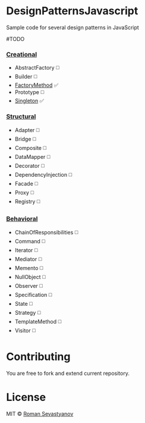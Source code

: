 # DesignPatternsJavascript
Sample code for several design patterns in JavaScript

#TODO
### [Creational](https://github.com/davex69/DesignPatternsJavascript/tree/master/Creational)
* AbstractFactory :white_medium_square:
* Builder :white_medium_square:
* [FactoryMethod](https://github.com/davex69/DesignPatternsJavascript/blob/master/Creational/FactoryMethod/FactoryMethod.js) :white_check_mark:
* Prototype :white_medium_square:
* [Singleton](https://github.com/davex69/DesignPatternsJavascript/blob/master/Creational/Singleton/Singleton.js) :white_check_mark:

### [Structural](https://github.com/davex69/DesignPatternsJavascript/tree/master/Structural)
* Adapter :white_medium_square:
* Bridge :white_medium_square:
* Composite :white_medium_square:
* DataMapper :white_medium_square:
* Decorator :white_medium_square:
* DependencyInjection :white_medium_square:
* Facade :white_medium_square:
* Proxy :white_medium_square:
* Registry :white_medium_square:

### [Behavioral](https://github.com/davex69/DesignPatternsJavascript/tree/master/Behavioral)
* ChainOfResponsibilities :white_medium_square:
* Command :white_medium_square:
* Iterator :white_medium_square:
* Mediator :white_medium_square:
* Memento :white_medium_square:
* NullObject :white_medium_square:
* Observer :white_medium_square:
* Specification :white_medium_square:
* State :white_medium_square:
* Strategy :white_medium_square:
* TemplateMethod :white_medium_square:
* Visitor :white_medium_square:


# Contributing
You are free to fork and extend current repository.

# License
MIT © [Roman Sevastyanov](https://github.com/davex69/)
